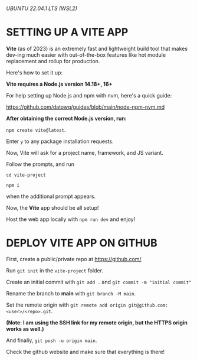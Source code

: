 ###### UBUNTU 22.04.1 LTS (WSL2)
# SETTING UP A VITE APP
**Vite** (as of 2023) is an extremely fast and lightweight build tool that makes dev-ing much easier with out-of-the-box features like hot module replacement and rollup for production.

Here's how to set it up:


**Vite requires a Node.js version 14.18+, 16+**

For help setting up Node.js and npm with nvm, here's a quick guide:

https://github.com/datowq/guides/blob/main/node-npm-nvm.md


**After obtaining the correct Node.js version, run:**

`npm create vite@latest`.

Enter `y` to any package installation requests.

Now, Vite will ask for a project name, framework, and JS variant.

Follow the prompts, and run

`cd vite-project`

`npm i`

when the additional prompt appears.


Now, the **Vite** app should be all setup!

Host the web app locally with `npm run dev` and enjoy!

# DEPLOY VITE APP ON GITHUB

First, create a public/private repo at https://github.com/

Run `git init` in the `vite-project` folder.

Create an initial commit with `git add .` and `git commit -m "initial commit"` 

Rename the branch to **main** with `git branch -M main`.

Set the remote origin with `git remote add origin git@github.com:<user>/<repo>.git`.

**(Note: I am using the SSH link for my remote origin, but the HTTPS origin works as well.)**

And finally, `git push -u origin main`.

Check the github website and make sure that everything is there!
